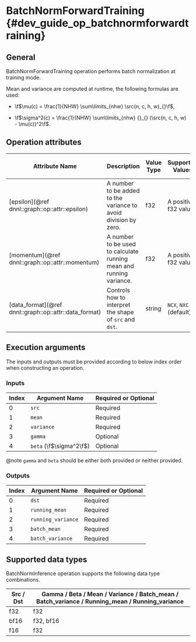 # BatchNormForwardTraining {#dev_guide_op_batchnormforwardtraining}

## General

BatchNormForwardTraining operation performs batch normalization at training mode.

Mean and variance are computed at runtime, the following formulas are used:

- \f$\mu(c) = \frac{1}{NHW} \sum\limits_{nhw} \src(n, c, h, w)_{}\f$,

- \f$\sigma^2(c) = \frac{1}{NHW} \sum\limits_{nhw} {}_{} (\src(n, c, h, w) - \mu(c))^2\f$.

## Operation attributes

Attribute Name | Description | Value Type |Supported Values | Required or Optional
-- | -- | --| --|--
[epsilon](@ref dnnl::graph::op::attr::epsilon) | A number to be added to the variance to avoid division by zero. |f32 |A positive f32 value  | Required
[momentum](@ref dnnl::graph::op::attr::momentum) | A number to be used to calculate running mean and running variance. |f32 |A positive f32 value  | Optional
[data_format](@ref dnnl::graph::op::attr::data_format) |Controls how to interpret the shape of `src` and `dst`.| string|`NCX`, `NXC` (default) | Optional

## Execution arguments

The inputs and outputs must be provided according to below index order when
constructing an operation.

### Inputs

Index | Argument Name | Required or Optional
-- | -- | --
0|`src` | Required
1|`mean` | Required
2|`variance`|Required
3|`gamma` | Optional
4|`beta` (\f$\sigma^2\f$)|Optional

@note `gamma` and `beta` should be either both provided or neither provided.

### Outputs

Index | Argument Name | Required or Optional
-- | -- | --
0|`dst` | Required
1|`running_mean` | Required
2|`running_variance` | Required
3|`batch_mean` | Required
4|`batch_variance` | Required

## Supported data types

BatchNormInference operation supports the following data type combinations.

Src / Dst | Gamma / Beta / Mean / Variance / Batch_mean / Batch_variance / Running_mean / Running_variance
--|--
f32 | f32
bf16 | f32, bf16
f16 | f32
